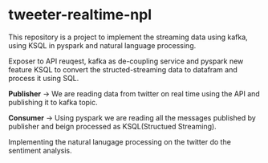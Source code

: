 # tweeter-realtime-npl

This repository is a project to implement the streaming data using kafka, using KSQL in pyspark and natural language processing. 

Exposer to API reuqest, kafka as de-coupling service and pyspark new feature KSQL to convert the structed-streaming data to datafram and process it using SQL. 

<b>Publisher</b> -> We are reading data from twitter on real time using the API and publishing it to kafka topic. 

<b>Consumer</b> -> Using pyspark we are reading all the messages published by publisher and beign processed as KSQL(Structued Streaming). 

Implementing the natural lanugage processing on the twitter do the sentiment analysis.
